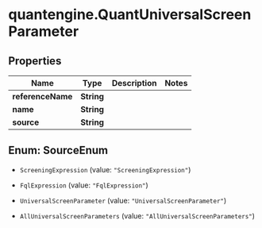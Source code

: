 # quantengine.QuantUniversalScreenParameter

## Properties

Name | Type | Description | Notes
------------ | ------------- | ------------- | -------------
**referenceName** | **String** |  | 
**name** | **String** |  | 
**source** | **String** |  | 



## Enum: SourceEnum


* `ScreeningExpression` (value: `"ScreeningExpression"`)

* `FqlExpression` (value: `"FqlExpression"`)

* `UniversalScreenParameter` (value: `"UniversalScreenParameter"`)

* `AllUniversalScreenParameters` (value: `"AllUniversalScreenParameters"`)




